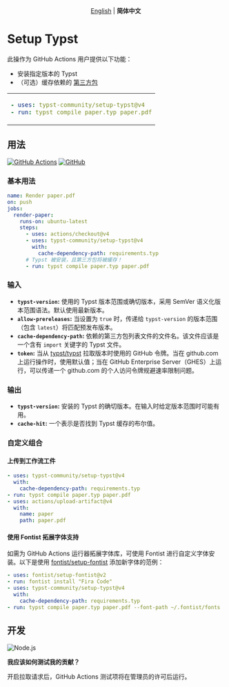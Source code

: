 <p align=center>
  <a href="https://github.com/typst-community/setup-typst/blob/main/README.md" hreflang="en" lang="en">English</a> | <b>简体中文</b>
</p>

# Setup Typst

此操作为 GitHub Actions 用户提供以下功能：

- 安装指定版本的 Typst
- （可选）缓存依赖的 [第三方包](https://github.com/typst/packages)

<table align=center><td>

```yaml
- uses: typst-community/setup-typst@v4
- run: typst compile paper.typ paper.pdf
```

</table>

## 用法

[![GitHub Actions](https://img.shields.io/static/v1?style=for-the-badge&message=GitHub+Actions&color=2088FF&logo=GitHub+Actions&logoColor=FFFFFF&label=)](https://github.com/marketplace/actions/setup-typst)
[![GitHub](https://img.shields.io/static/v1?style=for-the-badge&message=GitHub&color=181717&logo=GitHub&logoColor=FFFFFF&label=)](https://github.com/typst-community/setup-typst)

### 基本用法

```yaml
name: Render paper.pdf
on: push
jobs:
  render-paper:
    runs-on: ubuntu-latest
    steps:
      - uses: actions/checkout@v4
      - uses: typst-community/setup-typst@v4
        with:
          cache-dependency-path: requirements.typ
      # Typst 被安装，且第三方包将被缓存！
      - run: typst compile paper.typ paper.pdf
```

### 输入

- **`typst-version`:** 使用的 Typst 版本范围或确切版本，采用 SemVer 语义化版本范围语法。默认使用最新版本。
- **`allow-prereleases`:** 当设置为 `true` 时，传递给 `typst-version` 的版本范围（包含 `latest`）将匹配预发布版本。
- **`cache-dependency-path`:** 依赖的第三方包列表文件的文件名。该文件应该是一个含有 `import` 关键字的 Typst 文件。
- **`token`:** 当从 [typst/typst] 拉取版本时使用的 GitHub 令牌。当在 github.com 上运行操作时，使用默认值；当在 GitHub Enterprise Server（GHES）上运行，可以传递一个 github.com 的个人访问令牌规避速率限制问题。

### 输出

- **`typst-version`:** 安装的 Typst 的确切版本。在输入时给定版本范围时可能有用。
- **`cache-hit`:** 一个表示是否找到 Typst 缓存的布尔值。

### 自定义组合

#### 上传到工作流工件

```yaml
- uses: typst-community/setup-typst@v4
  with:
    cache-dependency-path: requirements.typ
- run: typst compile paper.typ paper.pdf
- uses: actions/upload-artifact@v4
  with:
    name: paper
    path: paper.pdf
```

#### 使用 Fontist 拓展字体支持

如需为 GitHub Actions 运行器拓展字体库，可使用 Fontist 进行自定义字体安装。以下是使用 [fontist/setup-fontist] 添加新字体的范例：

```yaml
- uses: fontist/setup-fontist@v2
- run: fontist install "Fira Code"
- uses: typst-community/setup-typst@v4
  with:
    cache-dependency-path: requirements.typ
- run: typst compile paper.typ paper.pdf --font-path ~/.fontist/fonts
```

## 开发

![Node.js](https://img.shields.io/static/v1?style=for-the-badge&message=Node.js&color=339933&logo=Node.js&logoColor=FFFFFF&label=)

**我应该如何测试我的贡献？**

开启拉取请求后，GitHub Actions 测试项将在管理员的许可后运行。

[Typst]: https://typst.app/
[typst/typst]: https://github.com/typst/typst
[fontist/setup-fontist]: https://github.com/fontist/setup-fontist
